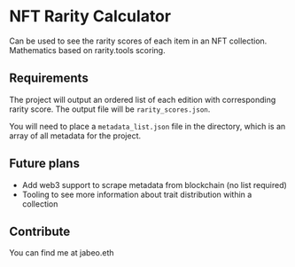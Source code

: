 # NFT Rarity Calculator

Can be used to see the rarity scores of each item in an NFT collection. Mathematics based on rarity.tools scoring.

## Requirements

The project will output an ordered list of each edition with corresponding rarity score. The output file will be `rarity_scores.json`.

You will need to place a `metadata_list.json` file in the directory, which is an array of all metadata for the project.

## Future plans

* Add web3 support to scrape metadata from blockchain (no list required)
* Tooling to see more information about trait distribution within a collection

## Contribute

You can find me at jabeo.eth